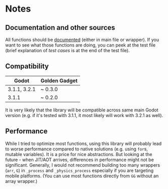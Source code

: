 # Notes

## Documentation and other sources

All functions should be [documented](/api/index) (either in main file or wrapper). If you want to see what those functions are doing, you can peek at the test file (brief explanation of *test cases* is at the end of the test file).

## Compatibility

| Godot        | Golden Gadget   |
| ------------ | --------------- |
| 3.1.1, 3.2.1 | ~ 0.3.0         |
| 3.1.1        | ~ 0.2.0         |

It is very likely that the library will be compatible across same main Godot version (e.g. if it's tested with 3.1.1, it most likely will work with 3.2.1 as well).

## Performance

While I tried to optimize most functions, using this library will probably lead to worse performance compared to native solutions (e.g. using `for`s, mutable variables). It is a price for nice abstractions. But looking at the future - when JIT/AOT arrives, differences in performance might not be significant. Generally, I would not recommend building too many wrappers (`arr`, `G`) in `_process` and `_physics_process` especially if you are targeting mobile platforms. (You can use most functions directly from `GG` without an array wrapper.)
